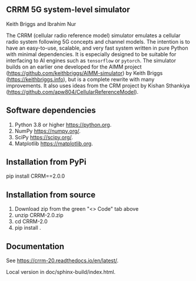 CRRM 5G system-level simulator
------------------------------

Keith Briggs and Ibrahim Nur

The CRRM (cellular radio reference model) simulator emulates a cellular radio system following 5G concepts and channel models. The intention is to have an easy-to-use, scalable, and very fast system written in pure Python with minimal dependencies. It is especially designed to be suitable for interfacing to AI engines such as ``tensorflow`` or ``pytorch``.  The simulator builds on an earlier one developed for the AIMM project (<https://github.com/keithbriggs/AIMM-simulator>) by Keith Briggs (<https://keithbriggs.info>), but is a complete rewrite with many improvements. It also uses ideas from the CRM project by Kishan Sthankiya (<https://github.com/apw804/CellularReferenceModel>).

Software dependencies
---------------------

1. Python 3.8 or higher <https://python.org>.
2. NumPy <https://numpy.org/>. 
3. SciPy <https://scipy.org/>. 
4. Matplotlib <https://matplotlib.org>.

Installation from PyPi
-----------------------

pip install CRRM==2.0.0

Installation from source
------------------------

1. Download zip from the green "<> Code" tab above
2. unzip CRRM-2.0.zip
3. cd CRRM-2.0
4. pip install .

Documentation
-------------

See <https://crrm-20.readthedocs.io/en/latest/>.

Local version in doc/sphinx-build/index.html.
